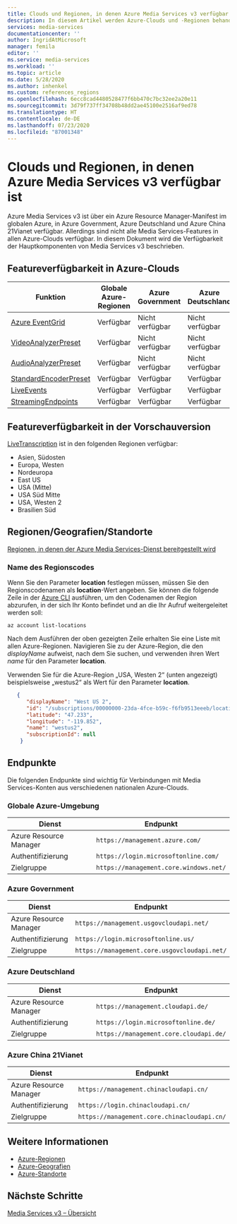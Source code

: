```yaml
---
title: Clouds und Regionen, in denen Azure Media Services v3 verfügbar ist
description: In diesem Artikel werden Azure-Clouds und -Regionen behandelt, in denen Azure Media Services v3 verfügbar ist.
services: media-services
documentationcenter: ''
author: IngridAtMicrosoft
manager: femila
editor: ''
ms.service: media-services
ms.workload: ''
ms.topic: article
ms.date: 5/28/2020
ms.author: inhenkel
ms.custom: references_regions
ms.openlocfilehash: 6ecc8cad4480528477f6bb470c7bc32ee2a20e11
ms.sourcegitcommit: 3d79f737ff34708b48dd2ae45100e2516af9ed78
ms.translationtype: HT
ms.contentlocale: de-DE
ms.lasthandoff: 07/23/2020
ms.locfileid: "87001348"
---
```

# <a name="clouds-and-regions-in-which-azure-media-services-v3-exists"></a>Clouds und Regionen, in denen Azure Media Services v3 verfügbar ist

Azure Media Services v3 ist über ein Azure Resource Manager-Manifest im globalen Azure, in Azure Government, Azure Deutschland und Azure China 21Vianet verfügbar. Allerdings sind nicht alle Media Services-Features in allen Azure-Clouds verfügbar. In diesem Dokument wird die Verfügbarkeit der Hauptkomponenten von Media Services v3 beschrieben.

## <a name="feature-availability-in-azure-clouds"></a>Featureverfügbarkeit in Azure-Clouds

| Funktion|Globale Azure-Regionen | Azure Government|Azure Deutschland|Azure China 21Vianet|
| --- | --- | --- | --- | --- |
| [Azure EventGrid](reacting-to-media-services-events.md) | Verfügbar | Nicht verfügbar | Nicht verfügbar | Nicht verfügbar |
| [VideoAnalyzerPreset](analyzing-video-audio-files-concept.md) |  Verfügbar | Nicht verfügbar | Nicht verfügbar | Nicht verfügbar |
| [AudioAnalyzerPreset](analyzing-video-audio-files-concept.md) |  Verfügbar | Nicht verfügbar | Nicht verfügbar | Nicht verfügbar |
| [StandardEncoderPreset](encoding-concept.md) | Verfügbar | Verfügbar | Verfügbar | Verfügbar |
| [LiveEvents](live-streaming-overview.md) | Verfügbar | Verfügbar | Verfügbar | Verfügbar |
| [StreamingEndpoints](streaming-endpoint-concept.md) | Verfügbar | Verfügbar | Verfügbar | Verfügbar |

## <a name="feature-availability-in-preview"></a>Featureverfügbarkeit in der Vorschauversion

[LiveTranscription](live-transcription.md) ist in den folgenden Regionen verfügbar:

- Asien, Südosten
- Europa, Westen
- Nordeuropa
- East US
- USA (Mitte)
- USA Süd Mitte
- USA, Westen 2
- Brasilien Süd

## <a name="regionsgeographieslocations"></a>Regionen/Geografien/Standorte

[Regionen, in denen der Azure Media Services-Dienst bereitgestellt wird](https://azure.microsoft.com/global-infrastructure/services/?products=media-services)

### <a name="region-code-name"></a>Name des Regionscodes

Wenn Sie den Parameter **location** festlegen müssen, müssen Sie den Regionscodenamen als **location**-Wert angeben. Sie können die folgende Zeile in der [Azure CLI](/cli/azure/?view=azure-cli-latest) ausführen, um den Codenamen der Region abzurufen, in der sich Ihr Konto befindet und an die Ihr Aufruf weitergeleitet werden soll:

```azurecli-interactive
az account list-locations
```

Nach dem Ausführen der oben gezeigten Zeile erhalten Sie eine Liste mit allen Azure-Regionen. Navigieren Sie zu der Azure-Region, die den *displayName* aufweist, nach dem Sie suchen, und verwenden ihren Wert *name* für den Parameter **location**.

Verwenden Sie für die Azure-Region „USA, Westen 2“ (unten angezeigt) beispielsweise „westus2“ als Wert für den Parameter **location**.

```json
   {
      "displayName": "West US 2",
      "id": "/subscriptions/00000000-23da-4fce-b59c-f6fb9513eeeb/locations/westus2",
      "latitude": "47.233",
      "longitude": "-119.852",
      "name": "westus2",
      "subscriptionId": null
    }
```

## <a name="endpoints"></a>Endpunkte  

Die folgenden Endpunkte sind wichtig für Verbindungen mit Media Services-Konten aus verschiedenen nationalen Azure-Clouds.

### <a name="global-azure"></a>Globale Azure-Umgebung

| Dienst | Endpunkt |
| ------- | -------- |
| Azure Resource Manager |  `https://management.azure.com/` |
| Authentifizierung | `https://login.microsoftonline.com/` |
| Zielgruppe | `https://management.core.windows.net/` |

### <a name="azure-government"></a>Azure Government

| Dienst | Endpunkt |
| ------- | -------- |
| Azure Resource Manager |  `https://management.usgovcloudapi.net/` |
| Authentifizierung | `https://login.microsoftonline.us/` |
| Zielgruppe | `https://management.core.usgovcloudapi.net/` |

### <a name="azure-germany"></a>Azure Deutschland

| Dienst | Endpunkt |
| ------- | -------- |
| Azure Resource Manager | `https://management.cloudapi.de/` |
| Authentifizierung | `https://login.microsoftonline.de/` |
| Zielgruppe | `https://management.core.cloudapi.de/`|

### <a name="azure-china-21vianet"></a>Azure China 21Vianet

| Dienst | Endpunkt |
| ------- | -------- |
| Azure Resource Manager | `https://management.chinacloudapi.cn/` |
| Authentifizierung | `https://login.chinacloudapi.cn/` |
| Zielgruppe |  `https://management.core.chinacloudapi.cn/` |

## <a name="see-also"></a>Weitere Informationen

* [Azure-Regionen](https://azure.microsoft.com/global-infrastructure/regions/)
* [Azure-Geografien](https://azure.microsoft.com/global-infrastructure/geographies/)
* [Azure-Standorte](https://azure.microsoft.com/global-infrastructure/locations/)

## <a name="next-steps"></a>Nächste Schritte

[Media Services v3 – Übersicht](media-services-overview.md)
